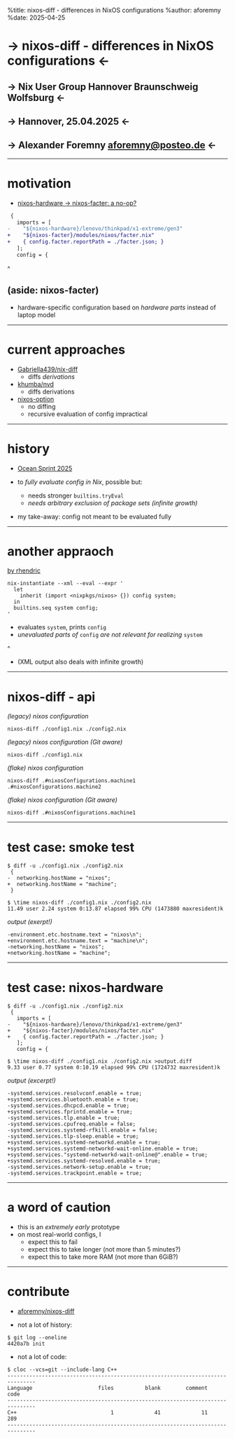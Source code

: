 %title: nixos-diff - differences in NixOS configurations
%author: aforemny
%date: 2025-04-25

-> nixos-diff - differences in NixOS configurations <-
======================================================

-> Nix User Group Hannover Braunschweig Wolfsburg <-
----------------------------------------------------

-> Hannover, 25.04.2025 <-
----------------------

-> Alexander Foremny <aforemny@posteo.de> <-
--------------------------------------------
---

# motivation

- [nixos-hardware -> nixos-facter: a no-op?](https://discourse.nixos.org/t/comparing-module-system-configurations)

```diff
 {
   imports = [
-    "${nixos-hardware}/lenovo/thinkpad/x1-extreme/gen3"
+    "${nixos-facter}/modules/nixos/facter.nix"
+    { config.facter.reportPath = ./facter.json; }
   ];
   config = {
```
^

## (aside: nixos-facter)

- hardware-specific configuration based on *hardware parts* instead of laptop
  model

---

# current approaches

- [Gabriella439/nix-diff](https://github.com/Gabriella439/nix-diff)
  - diffs *derivations*
- [khumba/nvd](https://git.sr.ht/~khumba/nvd)
  - diffs derivations
- [nixos-option](https://github.com/NixOS/nixpkgs/tree/c468bf77987cb47744ddd36ae217e1232cff24dc/pkgs/by-name/ni/nixos-option)
  - no diffing
  - recursive evaluation of config impractical

---

# history

- [Ocean Sprint 2025](https://oceansprint.org/reports/2025/)

- to *fully evaluate config in Nix*, possible but:
  - needs stronger `builtins.tryEval`
  - *needs arbitrary exclusion of package sets (infinite growth)*

- my take-away: config not meant to be evaluated fully

---

# another appraoch

[by rhendric](https://discourse.nixos.org/t/comparing-module-system-configurations/59654/8)
```console
nix-instantiate --xml --eval --expr '
  let
    inherit (import <nixpkgs/nixos> {}) config system;
  in
  builtins.seq system config;
'
```

- evaluates `system`, prints `config`
- *unevaluated parts of* `config` *are not relevant for realizing* `system`

^

- (XML output also deals with infinite growth)

---

# nixos-diff - api

*(legacy) nixos configuration*

```console
nixos-diff ./config1.nix ./config2.nix
```

*(legacy) nixos configuration (Git aware)*

```console
nixos-diff ./config1.nix
```

*(flake) nixos configuration*

```console
nixos-diff .#nixosConfigurations.machine1 .#nixosConfigurations.machine2
```

*(flake) nixos configuration (Git aware)*

```console
nixos-diff .#nixosConfigurations.machine1
```

---

# test case: smoke test

```console
$ diff -u ./config1.nix ./config2.nix
 {
-  networking.hostName = "nixos";
+  networking.hostName = "machine";
 }
```

```console
$ \time nixos-diff ./config1.nix ./config2.nix
11.49 user 2.24 system 0:13.87 elapsed 99% CPU (1473880 maxresident)k
```

*output (exerpt!)*
```
-environment.etc.hostname.text = "nixos\n";
+environment.etc.hostname.text = "machine\n";
-networking.hostName = "nixos";
+networking.hostName = "machine";
```

---

# test case: nixos-hardware

```console
$ diff -u ./config1.nix ./config2.nix
 {
   imports = [
-    "${nixos-hardware}/lenovo/thinkpad/x1-extreme/gen3"
+    "${nixos-facter}/modules/nixos/facter.nix"
+    { config.facter.reportPath = ./facter.json; }
   ];
   config = {
```

```console
$ \time nixos-diff ./config1.nix ./config2.nix >output.diff
9.33 user 0.77 system 0:10.19 elapsed 99% CPU (1724732 maxresident)k
```

*output (excerpt!)*
```
-systemd.services.resolvconf.enable = true;
+systemd.services.bluetooth.enable = true;
-systemd.services.dhcpcd.enable = true;
+systemd.services.fprintd.enable = true;
-systemd.services.tlp.enable = true;
-systemd.services.cpufreq.enable = false;
-systemd.services.systemd-rfkill.enable = false;
-systemd.services.tlp-sleep.enable = true;
+systemd.services.systemd-networkd.enable = true;
+systemd.services.systemd-networkd-wait-online.enable = true;
+systemd.services."systemd-networkd-wait-online@".enable = true;
+systemd.services.systemd-resolved.enable = true;
-systemd.services.network-setup.enable = true;
-systemd.services.trackpoint.enable = true;
```

---

# a word of caution

- this is an *extremely early* prototype
- on most real-world configs, I
  - expect this to fail
  - expect this to take longer (not more than 5 minutes?)
  - expect this to take more RAM (not more than 6GiB?)

---

# contribute

- [aforemny/nixos-diff](https://github.com/aforemny/nixos-diff)

- not a lot of history:
```console
$ git log --oneline
4420a7b init
```

- not a lot of code:
```console
$ cloc --vcs=git --include-lang C++
-------------------------------------------------------------------------------
Language                     files          blank        comment           code
-------------------------------------------------------------------------------
C++                              1             41             11            289
-------------------------------------------------------------------------------
```
